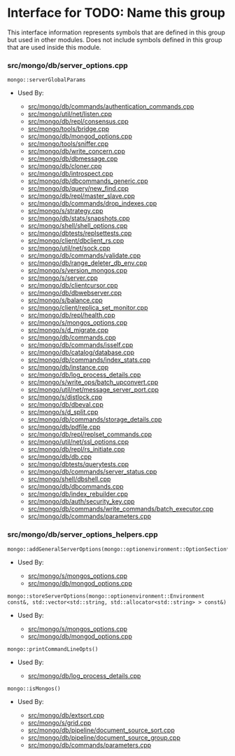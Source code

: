 
# Interface for TODO: Name this group
This interface information represents symbols that are defined in this group but used in other modules.  Does not include symbols defined in this group that are used inside this module.

### src/mongo/db/server\_options.cpp

<div></div>

    mongo::serverGlobalParams

- Used By:

    - [src/mongo/db/commands/authentication\_commands.cpp](../../../../security/authentication)
    - [src/mongo/util/net/listen.cpp](../../../../network/network\_core)
    - [src/mongo/db/repl/consensus.cpp](../../../../replication/consensus)
    - [src/mongo/tools/bridge.cpp](../../../../tools/tools)
    - [src/mongo/db/mongod\_options.cpp](../../../../process\_management/mongos\_and\_mongod\_mains)
    - [src/mongo/tools/sniffer.cpp](../../../../tools/tools)
    - [src/mongo/db/write\_concern.cpp](../../../../replication/write\_concern)
    - [src/mongo/db/dbmessage.cpp](../../../../network/network\_core)
    - [src/mongo/db/cloner.cpp](../../../../storage/storage\_layer\_structure)
    - [src/mongo/db/introspect.cpp](../../../../queries/client\_and\_operation\_tracking)
    - [src/mongo/db/dbcommands\_generic.cpp](../../../../queries/database\_commands)
    - [src/mongo/db/query/new\_find.cpp](../../../../queries/core\_query\_system)
    - [src/mongo/db/repl/master\_slave.cpp](../../../../replication/master\_slave)
    - [src/mongo/db/commands/drop\_indexes.cpp](../../../../queries/database\_commands)
    - [src/mongo/s/strategy.cpp](../../../../network/network\_core)
    - [src/mongo/db/stats/snapshots.cpp](../../../../utilities/utilities)
    - [src/mongo/shell/shell\_options.cpp](../../../../mongo\_shell/mongo\_shell)
    - [src/mongo/dbtests/replsettests.cpp](../../../../tests/unit\_tests)
    - [src/mongo/client/dbclient\_rs.cpp](../../../../network/cpp\_client\_driver)
    - [src/mongo/util/net/sock.cpp](../../../../network/network\_core)
    - [src/mongo/db/commands/validate.cpp](../../../../queries/database\_commands)
    - [src/mongo/db/range\_deleter\_db\_env.cpp](../../../../sharding/chunk\_management)
    - [src/mongo/s/version\_mongos.cpp](../../../../process\_management/build\_information)
    - [src/mongo/s/server.cpp](../../../../process\_management/mongos\_and\_mongod\_mains)
    - [src/mongo/db/clientcursor.cpp](../../../../queries/client\_and\_operation\_tracking)
    - [src/mongo/db/dbwebserver.cpp](../../../../network/web\_server)
    - [src/mongo/s/balance.cpp](../../../../sharding/balancer)
    - [src/mongo/client/replica\_set\_monitor.cpp](../../../../network/cpp\_client\_driver)
    - [src/mongo/db/repl/health.cpp](../../../../replication/replica\_set\_state)
    - [src/mongo/s/mongos\_options.cpp](../../../../process\_management/mongos\_and\_mongod\_mains)
    - [src/mongo/s/d\_migrate.cpp](../../../../sharding/chunk\_management)
    - [src/mongo/db/commands.cpp](../../../../queries/database\_commands)
    - [src/mongo/db/commands/isself.cpp](../../../../queries/database\_commands)
    - [src/mongo/db/catalog/database.cpp](../../../../storage/storage\_layer\_structure)
    - [src/mongo/db/commands/index\_stats.cpp](../../../../queries/database\_commands)
    - [src/mongo/db/instance.cpp](../../../../storage/storage\_layer\_structure)
    - [src/mongo/db/log\_process\_details.cpp](../../../../process\_management/logging\_system)
    - [src/mongo/s/write\_ops/batch\_upconvert.cpp](../../../../network/write\_commands)
    - [src/mongo/util/net/message\_server\_port.cpp](../../../../network/network\_core)
    - [src/mongo/s/distlock.cpp](../../../../sharding/cluster\_locking)
    - [src/mongo/db/dbeval.cpp](../../../../queries/database\_commands)
    - [src/mongo/s/d\_split.cpp](../../../../sharding/chunk\_management)
    - [src/mongo/db/commands/storage\_details.cpp](../../../../queries/database\_commands)
    - [src/mongo/db/pdfile.cpp](../../../../storage/storage\_layer\_structure)
    - [src/mongo/db/repl/replset\_commands.cpp](../../../../replication/replication\_commands)
    - [src/mongo/util/net/ssl\_options.cpp](../../../../network/ssl)
    - [src/mongo/db/repl/rs\_initiate.cpp](../../../../replication/replica\_set\_configuration)
    - [src/mongo/db/db.cpp](../../../../process\_management/mongos\_and\_mongod\_mains)
    - [src/mongo/dbtests/querytests.cpp](../../../../tests/unit\_tests)
    - [src/mongo/db/commands/server\_status.cpp](../../../../queries/database\_commands)
    - [src/mongo/shell/dbshell.cpp](../../../../mongo\_shell/mongo\_shell)
    - [src/mongo/db/dbcommands.cpp](../../../../queries/database\_commands)
    - [src/mongo/db/index\_rebuilder.cpp](../../../../queries/indexing)
    - [src/mongo/db/auth/security\_key.cpp](../../../../security/authentication)
    - [src/mongo/db/commands/write\_commands/batch\_executor.cpp](../../../../network/write\_commands)
    - [src/mongo/db/commands/parameters.cpp](../../../../queries/database\_commands)

### src/mongo/db/server\_options\_helpers.cpp

<div></div>

    mongo::addGeneralServerOptions(mongo::optionenvironment::OptionSection*)

- Used By:

    - [src/mongo/s/mongos\_options.cpp](../../../../process\_management/mongos\_and\_mongod\_mains)
    - [src/mongo/db/mongod\_options.cpp](../../../../process\_management/mongos\_and\_mongod\_mains)

<div></div>

    mongo::storeServerOptions(mongo::optionenvironment::Environment const&, std::vector<std::string, std::allocator<std::string> > const&)

- Used By:

    - [src/mongo/s/mongos\_options.cpp](../../../../process\_management/mongos\_and\_mongod\_mains)
    - [src/mongo/db/mongod\_options.cpp](../../../../process\_management/mongos\_and\_mongod\_mains)

<div></div>

    mongo::printCommandLineOpts()

- Used By:

    - [src/mongo/db/log\_process\_details.cpp](../../../../process\_management/logging\_system)

<div></div>

    mongo::isMongos()

- Used By:

    - [src/mongo/db/extsort.cpp](../../../../queries/aggregation\_framework)
    - [src/mongo/s/grid.cpp](../../../../sharding/cluster\_metadata\_management)
    - [src/mongo/db/pipeline/document\_source\_sort.cpp](../../../../queries/aggregation\_framework)
    - [src/mongo/db/pipeline/document\_source\_group.cpp](../../../../queries/aggregation\_framework)
    - [src/mongo/db/commands/parameters.cpp](../../../../queries/database\_commands)

